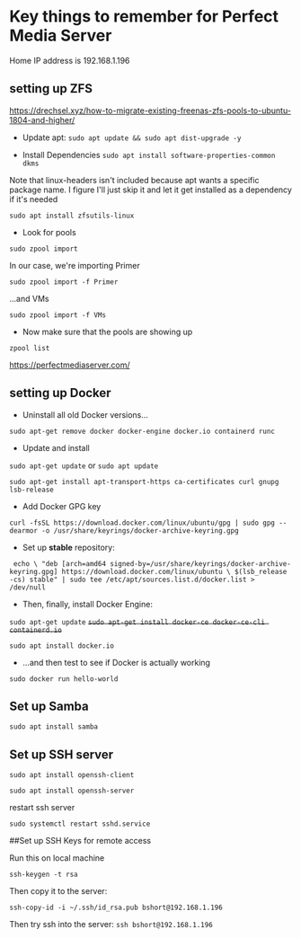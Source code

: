 # Key things to remember for Perfect Media Server 

Home IP address is 192.168.1.196

## setting up ZFS

https://drechsel.xyz/how-to-migrate-existing-freenas-zfs-pools-to-ubuntu-1804-and-higher/


- Update apt:
`sudo apt update && sudo apt dist-upgrade -y`

- Install Dependencies
`sudo apt install software-properties-common dkms`

Note that linux-headers isn't included because apt wants a specific package name. I figure I'll just skip it and let it get installed as a dependency if it's needed


`sudo apt install zfsutils-linux`


- Look for pools

`sudo zpool import`

In our case, we're importing Primer

`sudo zpool import -f Primer`

...and VMs

`sudo zpool import -f VMs`


- Now make sure that the pools are showing up

`zpool list`



https://perfectmediaserver.com/



## setting up Docker


- Uninstall all old Docker versions...

`sudo apt-get remove docker docker-engine docker.io containerd runc`


- Update and install

`sudo apt-get update` or `sudo apt update`

`sudo apt-get install apt-transport-https ca-certificates curl gnupg lsb-release`


- Add Docker GPG key

`curl -fsSL https://download.docker.com/linux/ubuntu/gpg | sudo gpg --dearmor -o /usr/share/keyrings/docker-archive-keyring.gpg`


- Set up **stable** repository:

` echo \
  "deb [arch=amd64 signed-by=/usr/share/keyrings/docker-archive-keyring.gpg] https://download.docker.com/linux/ubuntu \
  $(lsb_release -cs) stable" | sudo tee /etc/apt/sources.list.d/docker.list > /dev/null`



- Then, finally, install Docker Engine:

`sudo apt-get update`
~~`sudo apt-get install docker-ce docker-ce-cli containerd.io`~~

`sudo apt install docker.io`

- ...and then test to see if Docker is actually working

`sudo docker run hello-world`


## Set up Samba

`sudo apt install samba`



## Set up SSH server

`sudo apt install openssh-client`

`sudo apt install openssh-server`

restart ssh server

`sudo systemctl restart sshd.service`



##Set up SSH Keys for remote access

Run this on local machine

`ssh-keygen -t rsa`


Then copy it to the server:

`ssh-copy-id -i ~/.ssh/id_rsa.pub bshort@192.168.1.196`


Then try ssh into the server:
`ssh bshort@192.168.1.196`
